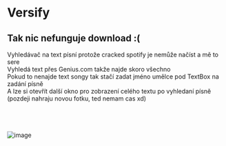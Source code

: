 # Versify  
## Tak nic nefunguje download :(  
Vyhledávač na text písní protože cracked spotify je nemůže načíst a mě to sere  
Vyhledá text přes Genius.com takže najde skoro všechno  
Pokud to nenajde text songy tak stačí zadat jméno umělce pod TextBox na zadání písně  
A lze si otevřít další okno pro zobrazení celého textu po vyhledaní písně  
(pozdeji nahraju novou fotku, ted nemam cas xd)
<br>
<br>
<br>
<br>
<br>
![image](https://github.com/user-attachments/assets/2fdeb9a8-5392-4d4c-8647-ad9d893f21c0)
